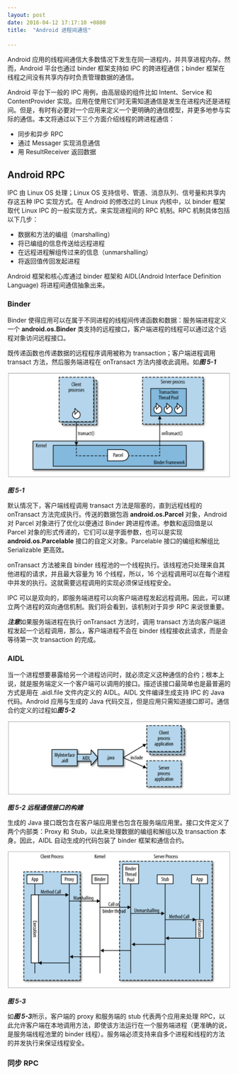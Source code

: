 ```yaml
---
layout: post
date: 2016-04-12 17:17:10 +0800
title:  "Android 进程间通信"

---
```


Android 应用的线程间通信大多数情况下发生在同一进程内，并共享进程内存。然而，Android 平台也通过 binder 框架支持如 IPC 的跨进程通信；binder 框架在线程之间没有共享内存时负责管理数据的通信。

Android 平台下一般的 IPC 用例，由高层级的组件比如 Intent、Service 和 ContentProvider 实现。应用在使用它们时无需知道通信是发生在进程内还是进程间。但是，有时有必要对一个应用来定义一个更明确的通信模型，并更多地参与实际的通信。本文将通过以下三个方面介绍线程的跨进程通信：

* 同步和异步 RPC
* 通过 Messager 实现消息通信
* 用 ResultReceiver 返回数据

## Android RPC

IPC 由 Linux OS 处理；Linux OS 支持信号、管道、消息队列、信号量和共享内存这五种 IPC 实现方式。在 Android 的修改过的 Linux 内核中，以 binder 框架取代 Linux IPC 的一般实现方式，来实现进程间的 RPC 机制。RPC 机制具体包括以下几步：

* 数据和方法的编组（marshalling）
* 将已编组的信息传送给远程进程
* 在远程进程解组传过来的信息（unmarshalling）
* 将返回值传回发起进程

Android 框架和核心库通过 binder 框架和 AIDL(Android Interface Definition Language) 将进程间通信抽象出来。

### Binder

Binder 使得应用可以在属于不同进程的线程间传递函数和数据：服务端进程定义一个 **android.os.Binder** 类支持的远程接口，客户端进程的线程可以通过这个远程对象访问远程接口。

既传递函数也传递数据的远程程序调用被称为 transaction；客户端进程调用 transact 方法，然后服务端进程在 onTransact 方法内接收此调用。如***图 5-1***

![图 5-1](/resources/images/figure-5-1.png)

***图 5-1***

默认情况下，客户端线程调用 transact 方法是阻塞的，直到远程线程的 onTransact 方法完成执行。传送的数据包涵 **android.os.Parcel** 对象，Android 对 Parcel 对象进行了优化以便通过 Binder 跨进程传递。参数和返回值是以 Parcel 对象的形式传递的，它们可以是字面参数，也可以是实现 **android.os.Parcelable** 接口的自定义对象。Parcelable 接口的编组和解组比 Serializable 更高效。

onTransact 方法被来自 binder 线程池的一个线程执行。该线程池只处理来自其他进程的请求，并且最大容量为 16 个线程，所以，16 个远程调用可以在每个进程中并发的执行。这就需要远程调用的实现必须保证线程安全。

IPC 可以是双向的，即服务端进程可以向客户端进程发起远程调用。因此，可以建立两个进程的双向通信机制。我们将会看到，该机制对于异步 RPC 来说很重要。

***注意***如果服务端进程在执行 onTransact 方法时，调用 transact 方法向客户端进程发起一个远程调用，那么，客户端进程不会在 binder 线程接收此请求，而是会等待第一次 transaction 的完成。

### AIDL

当一个进程想要暴露给另一个进程访问时，就必须定义这种通信的合约；根本上说，就是服务端定义一个客户端可以调用的接口。描述该接口最简单也是最普遍的方式是用在 .aidl.file 文件内定义的 AIDL。AIDL 文件编译生成支持 IPC 的 Java 代码。Android 应用与生成的 Java 代码交互，但是应用只需知道接口即可。通信合约定义的过程如***图 5-2***

![图 5-2](/resources/images/figure-5-2.png)

***图 5-2 远程通信接口的构建***

生成的 Java 接口既包含在客户端应用里也包含在服务端应用里。接口文件定义了两个内部类：Proxy 和 Stub，以此来处理数据的编组和解组以及 transaction 本身。因此，AIDL 自动生成的代码包装了 binder 框架和通信合约。

![图 5-3](/resources/images/figure-5-3.png)

***图 5-3***

如***图 5-3***所示，客户端的 proxy 和服务端的 stub 代表两个应用来处理 RPC，以此允许客户端在本地调用方法，即使该方法运行在一个服务端进程（更准确的说，是服务端线程池里的 binder 线程）。服务端必须支持来自多个进程和线程的方法的并发执行来保证线程安全。

### 同步 RPC

	

